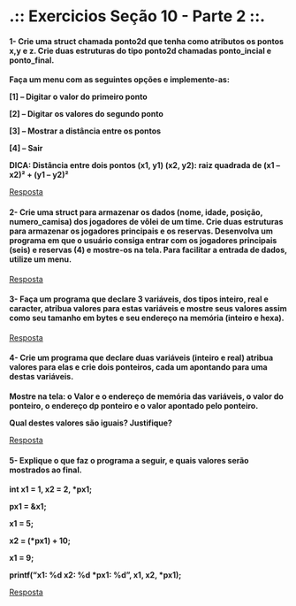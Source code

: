 # .:: Exercicios Seção 10 - Parte 2 ::.

#### 1- Crie uma struct chamada ponto2d que tenha como atributos os pontos x,y e z. Crie duas estruturas do tipo ponto2d chamadas ponto_incial e ponto_final.
<p><strong>Faça um menu com as seguintes opções e implemente-as:</strong></p>
<p><strong>[1] – Digitar o valor do primeiro ponto</strong></p>
<p><strong>[2] – Digitar os valores do segundo ponto</strong></p>
<p><strong>[3] – Mostrar a distância entre os pontos</strong></p>
<p><strong>[4] – Sair</strong></p>
<p></p>
<p><strong>DICA: Distância entre dois pontos (x1, y1) (x2, y2): raiz quadrada de (x1 – x2)² + (y1 – y2)²</strong></p>

[Resposta](./ExerciciosResolvidos/ex001.c)

#### 2- Crie uma struct para armazenar os dados (nome, idade, posição, numero_camisa) dos jogadores de vôlei de um time. Crie duas estruturas para armazenar os jogadores principais e os reservas. Desenvolva um programa em que o usuário consiga entrar com os jogadores principais (seis) e reservas (4) e mostre-os na tela. Para facilitar a entrada de dados, utilize um menu.

[Resposta](./ExerciciosResolvidos/ex002.c)

#### 3- Faça um programa que declare 3 variáveis, dos tipos inteiro, real e caracter, atribua valores para estas variáveis e mostre seus valores assim como seu tamanho em bytes e seu endereço na memória (inteiro e hexa).

[Resposta](./ExerciciosResolvidos/ex003.c)

#### 4- Crie um programa que declare duas variáveis (inteiro e real) atribua valores para elas e crie dois ponteiros, cada um apontando para uma destas variáveis.
<p><strong>Mostre na tela: o Valor e o endereço de memória das variáveis, o valor do ponteiro, o endereço dp ponteiro e o valor apontado pelo ponteiro.</strong></p>
<p><strong>Qual destes valores são iguais? Justifique?</strong></p>

[Resposta](./ExerciciosResolvidos/ex004.c)

#### 5- Explique o que faz o programa a seguir, e quais valores serão mostrados ao final.
<p></p>
<p><strong>int x1 = 1, x2 = 2, *px1;</strong></p>
<p></p>
<p><strong>px1 = &x1;</strong></p>
<p><strong>x1 = 5;</strong></p>
<p><strong>x2 = (*px1) + 10;</strong></p>
<p><strong>x1 = 9;</strong></p>
<p></p>
<p><strong>printf(“x1: %d x2: %d *px1: %d”, x1, x2, *px1);</strong></p>

[Resposta](./ExerciciosResolvidos/ex005.c)

